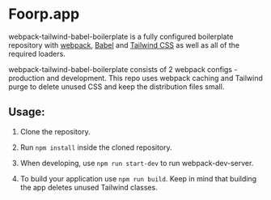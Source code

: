 # Foorp.app
webpack-tailwind-babel-boilerplate is a fully configured boilerplate repository with [webpack](https://webpack.js.org/ "webpack"), [Babel](https://babeljs.io/ "Babel") and [Tailwind CSS](https://tailwindcss.com/ "Tailwind CSS") as well as all of the required loaders.

webpack-tailwind-babel-boilerplate consists of 2 webpack configs - production and development. This repo uses webpack caching and Tailwind purge to delete unused CSS and keep the distribution files small.

## Usage:
1. 	Clone the repository.

2. 	Run  `npm install` inside the cloned repository.

3.	When developing, use `npm run start-dev` to run webpack-dev-server.

4. To build your application use `npm run build`. Keep in mind that building the app deletes unused Tailwind classes.



